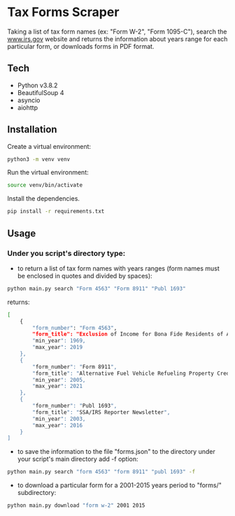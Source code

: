 # Tax Forms Scraper

Taking a list of tax form names (ex: "Form W-2", "Form 1095-C"), search the www.irs.gov
website and returns the information about years range for each particular form,
or downloads forms in PDF format.

## Tech

- Python v3.8.2
- BeautifulSoup 4
- asyncio
- aiohttp

## Installation

Create a virtual environment:

```sh
python3 -m venv venv
```

Run the virtual environment:

```sh
source venv/bin/activate
```

Install the dependencies.
```sh
pip install -r requirements.txt
```

## Usage

### Under you script's directory type:
- to return a list of tax form names with years ranges (form names must be enclosed in quotes and divided by spaces):

```sh
python main.py search "Form 4563" "Form 8911" "Publ 1693"
```

returns:

```sh
[
    {
        "form_number": "Form 4563",
        "form_title": "Exclusion of Income for Bona Fide Residents of American Samoa",
        "min_year": 1969,
        "max_year": 2019
    },
    {
        "form_number": "Form 8911",
        "form_title": "Alternative Fuel Vehicle Refueling Property Credit",
        "min_year": 2005,
        "max_year": 2021
    },
    {
        "form_number": "Publ 1693",
        "form_title": "SSA/IRS Reporter Newsletter",
        "min_year": 2003,
        "max_year": 2016
    }
]

```

- to save the information to the file "forms.json" to the directory under your script's
main directory add -f option:

```sh
python main.py search "form 4563" "form 8911" "publ 1693" -f
```

- to download a particular form for a 2001-2015 years period to "forms/" subdirectory:


```sh
python main.py download "form w-2" 2001 2015
```
